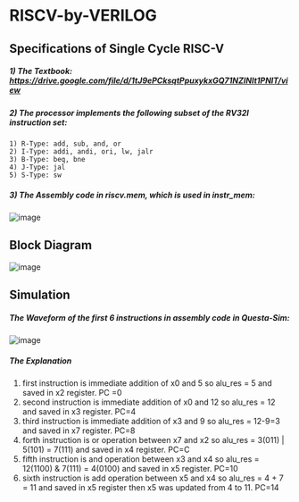 # RISCV-by-VERILOG
## Specifications of Single Cycle RISC-V
##### 1) The Textbook: https://drive.google.com/file/d/1tJ9ePCksqtPpuxykxGQ71NZINlt1PNlT/view
##### 2) The processor implements the following subset of the RV32I instruction set: 
    1) R-Type: add, sub, and, or 
    2) I-Type: addi, andi, ori, lw, jalr 
    3) B-Type: beq, bne 
    4) J-Type: jal 
    5) S-Type: sw
##### 3) The Assembly code in riscv.mem, which is used in instr_mem:
![image](https://github.com/user-attachments/assets/d6d6ecec-e847-4664-8998-44ee00efa4c0)


## Block Diagram 
![image](https://github.com/user-attachments/assets/15f03ddd-e115-48c5-87cc-110685896e1e)


## Simulation 
  ##### The Waveform of the first 6 instructions in assembly code in Questa-Sim:
![image](https://github.com/user-attachments/assets/6c682c06-4b1f-4cc3-b634-dc6accec3144)
  ##### The Explanation
  1) first instruction is immediate addition of x0 and 5 so alu_res = 5 and saved in x2 register. PC =0
  2) second instruction is immediate addition of x0 and 12 so alu_res = 12 and saved in x3 register. PC=4
  3) third instruction is immediate addition of x3 and 9 so alu_res = 12-9=3 and saved in x7 register. PC=8
  4) forth instruction is or operation between x7 and x2 so alu_res = 3(011) | 5(101) = 7(111) and saved in x4 register. PC=C
  5) fifth instruction is and operation between x3 and x4 so alu_res = 12(1100) & 7(111) = 4(0100) and saved in x5 register. PC=10
  6) sixth instruction is add operation between x5 and x4 so alu_res = 4 + 7 = 11 and saved in x5 register then x5 was updated from 4 to 11. PC=14
 
 
 




 
